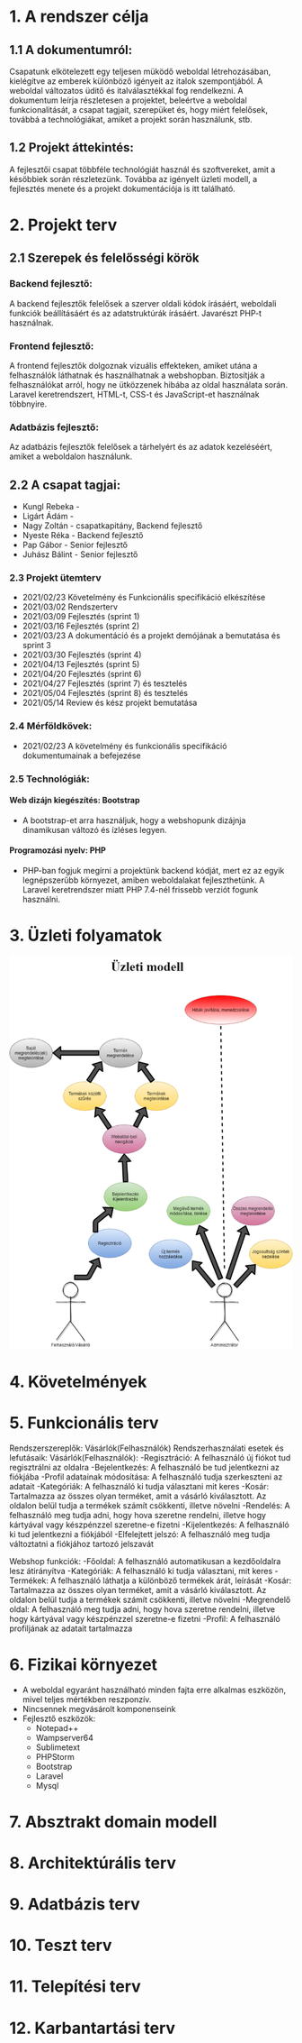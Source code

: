 #  1. A rendszer célja
## 1.1 A dokumentumról:
Csapatunk elkötelezett egy teljesen müködő weboldal létrehozásában, kielégítve az emberek különböző igényeit az italok szempontjából. A weboldal változatos üditő és italválasztékkal fog rendelkezni.
A dokumentum leírja részletesen a projektet, beleértve a weboldal funkcionalitását, a csapat tagjait, szerepüket és, hogy miért felelősek, továbbá a technológiákat, amiket a projekt során használunk, stb.
## 1.2 Projekt áttekintés:
A fejlesztői csapat többféle technológiát használ és szoftvereket, amit a késöbbiek során részletezünk. Továbba az igényelt üzleti modell, a fejlesztés menete és a projekt dokumentációja is itt található.

#  2. Projekt terv
## 2.1 Szerepek és felelősségi körök
### Backend fejlesztő:
A backend fejlesztők felelősek a szerver oldali kódok írásáért, weboldali funkciók beállításáért és az adatstruktúrák írásáért. Javarészt PHP-t használnak. 
### Frontend fejlesztő: 
A frontend fejlesztők dolgoznak vizuális effekteken, amiket utána a felhasználók láthatnak és használhatnak a webshopban. Biztosítják a felhasználókat arról, hogy ne ütközzenek hibába az oldal használata során. Laravel keretrendszert, HTML-t, CSS-t és JavaScript-et használnak többnyire.
### Adatbázis fejlesztő:
Az adatbázis fejlesztők felelősek a tárhelyért és az adatok kezeléséért, amiket a weboldalon használunk.
## 2.2 A csapat tagjai:
- Kungl Rebeka - 
- Ligárt Ádám - 
- Nagy Zoltán - csapatkapitány, Backend fejlesztő
- Nyeste Réka - Backend fejlesztő
- Pap Gábor - Senior fejlesztő
- Juhász Bálint - Senior fejlesztő
### 2.3 Projekt ütemterv
- 2021/02/23 Követelmény és Funkcionális specifikáció elkészítése
- 2021/03/02 Rendszerterv 
- 2021/03/09 Fejlesztés (sprint 1)
- 2021/03/16 Fejlesztés (sprint 2)
- 2021/03/23 A dokumentáció és a projekt demójának a bemutatása és sprint 3
- 2021/03/30 Fejlesztés (sprint 4) 
- 2021/04/13 Fejlesztés (sprint 5)
- 2021/04/20 Fejlesztés (sprint 6)
- 2021/04/27 Fejlesztés (sprint 7) és tesztelés
- 2021/05/04 Fejlesztés (sprint 8) és tesztelés
- 2021/05/14 Review és kész projekt bemutatása
### 2.4 Mérföldkövek:
- 2021/02/23 A követelmény és funkcionális specifikáció dokumentumainak a befejezése
### 2.5 Technológiák: 
#### Web dizájn kiegészítés: Bootstrap
- A bootstrap-et arra használjuk, hogy a webshopunk dizájnja dinamikusan változó és ízléses legyen.
#### Programozási nyelv: PHP
- PHP-ban fogjuk megírni a projektünk backend kódját, mert ez az egyik legnépszerűbb környezet, amiben weboldalakat fejleszthetünk. A Laravel keretrendszer miatt PHP 7.4-nél frissebb verziót fogunk használni.
#  3. Üzleti folyamatok
![Uzleti Modell](https://github.com/zolya99/AFP2_Projekt/blob/main/doc/%C3%81br%C3%A1k/UzlMod.png)
#  4. Követelmények
#  5. Funkcionális terv
Rendszerszereplők: Vásárlók(Felhasználók)
Rendszerhasználati esetek és lefutásaik: 
Vásárlók(Felhasználók):
-Regisztráció: A felhasználó új fiókot tud regisztrálni az oldalra
-Bejelentkezés: A felhasználó be tud jelentkezni az fiókjába
-Profil adatainak módosítása: A felhasználó tudja szerkeszteni az adatait
-Kategóriák: A felhasználó ki tudja választani mit keres
-Kosár: Tartalmazza az összes olyan terméket, amit a vásárló kiválasztott. Az oldalon belül tudja a termékek számít csökkenti, illetve növelni
-Rendelés: A felhasználó meg tudja adni, hogy hova szeretne rendelni, illetve hogy kártyával vagy készpénzzel szeretne-e fizetni
-Kijelentkezés: A felhasználó ki tud jelentkezni a fiókjából
-Elfelejtett jelszó: A felhasználó meg tudja változtatni a fiókjához tartozó jelszavát

Webshop funkciók:
-Főoldal: A felhasználó automatikusan a kezdőoldalra lesz átirányítva
-Kategóriák:  A felhasználó ki tudja választani, mit keres
-Termékek: A felhasználó láthatja a különböző termékek árát, leírását
-Kosár: Tartalmazza az összes olyan terméket, amit a vásárló kiválasztott. Az oldalon belül tudja a termékek számít csökkenti, illetve növelni
-Megrendelő oldal: A felhasználó meg tudja adni, hogy hova szeretne rendelni, illetve hogy kártyával vagy készpénzzel szeretne-e fizetni
-Profil: A felhasználó profiljának az adatait tartalmazza

#  6. Fizikai környezet
- A weboldal egyaránt használható minden fajta erre alkalmas eszközön, mivel teljes mértékben reszponzív.
- Nincsennek megvásárolt komponenseink
- Fejlesztő eszközök:
	- Notepad++
	- Wampserver64
	- Sublimetext
	- PHPStorm
	- Bootstrap
	- Laravel
	- Mysql
#  7. Absztrakt domain modell
#  8. Architektúrális terv
#  9. Adatbázis terv
#  10. Teszt terv
#  11. Telepítési terv
#  12. Karbantartási terv
